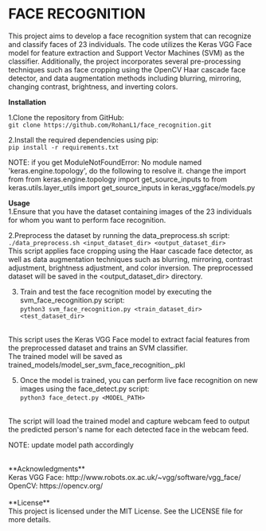 # FACE RECOGNITION

This project aims to develop a face recognition system that can recognize and classify faces of 23 individuals. The code utilizes the Keras VGG Face model for feature extraction and Support Vector Machines (SVM) as the classifier. Additionally, the project incorporates several pre-processing techniques such as face cropping using the OpenCV Haar cascade face detector, and data augmentation methods including blurring, mirroring, changing contrast, brightness, and inverting colors.</br>

**Installation**</br>

1.Clone the repository from GitHub:</br>
`git clone https://github.com/RohanL1/face_recognition.git`</br>

2.Install the required dependencies using pip:</br>
`pip install -r requirements.txt`

NOTE:
if you get ModuleNotFoundError: No module named 'keras.engine.topology', do the following to resolve it.
change the import from from keras.engine.topology import get_source_inputs
to
from keras.utils.layer_utils import get_source_inputs in keras_vggface/models.py

**Usage**</br>
1.Ensure that you have the dataset containing images of the 23 individuals for whom you want to perform face recognition.</br>

2.Preprocess the dataset by running the data_preprocess.sh script:</br>
`./data_preprocess.sh <input_dataset_dir> <output_dataset_dir>`
</br>
This script applies face cropping using the Haar cascade face detector, as well as data augmentation techniques such as blurring, mirroring, contrast adjustment, brightness adjustment, and color inversion. The preprocessed dataset will be saved in the <output_dataset_dir> directory.</br>

3. Train and test the face recognition model by executing the svm_face_recognition.py script:</br>
`python3 svm_face_recognition.py <train_dataset_dir> <test_dataset_dir>`
</br>
This script uses the Keras VGG Face model to extract facial features from the preprocessed dataset and trains an SVM classifier. </br>
The trained model will be saved as trained_models/model_ser_svm_face_recognition_<TIMESTAMP>.pkl</br>


5. Once the model is trained, you can perform live face recognition on new images using the face_detect.py script:</br>
`python3 face_detect.py <MODEL_PATH>`
 </br>
The script will load the trained model and capture webcam feed to output the predicted person's name for each detected face in the webcam feed.

NOTE: update model path accordingly 

</br>
**Acknowledgments**</br>
Keras VGG Face: http://www.robots.ox.ac.uk/~vgg/software/vgg_face/</br>
OpenCV: https://opencv.org/</br>
</br>
**License**</br>
This project is licensed under the MIT License. See the LICENSE file for more details.</br>
